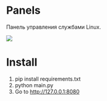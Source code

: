 # Panels
Панель управления службами Linux.

<img src="https://habrastorage.org/files/d38/c81/52e/d38c8152e9514d33a944abdb403cfe0e.jpeg"/>

# Install
1. pip install requirements.txt
2. python main.py
3. Go to http://127.0.0.1:8080
